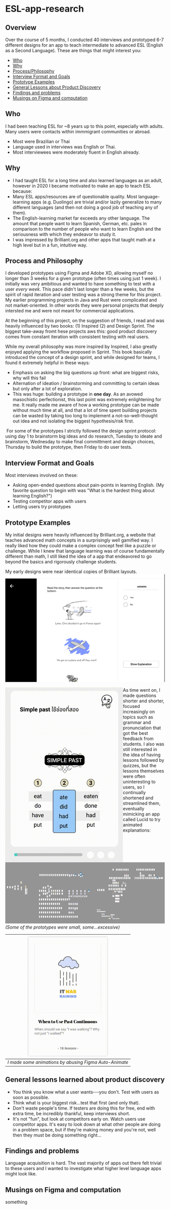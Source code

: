 # ESL-app-research

## Overview
Over the course of 5 months, I conducted 40 interviews and prototyped 6-7 different designs for an app to teach intermediate to advanced ESL (English as a Second Language). These are things that might interest you:
- [Who](#who)
- [Why](#why)
- [Process/Philosophy](#process-and-philosophy)
- [Interview Format and Goals](#interview-format-and-goals)
- [Prototype Examples](#prototype-examples)
- [General Lessons about Product Discovery](#general-lessons-learned-about-product-discovery)
- [Findings and problems](#findings-and-problems)
- [Musings on Figma and computation](#musings-on-figma-and-computation)

## Who
I had been teaching ESL for ~8 years up to this point, especially with adults. Many users were contacts within immmigrant communities or abroad.
- Most were Brazilian or Thai
- Language used in interviews was English or Thai.
- Most interviewees were moderately fluent in English already.

## Why
- I had taught ESL for a long time and also learned languages as an adult, however in 2020 I became motivated to make an app to teach ESL because:
- Many ESL apps/resources are of questionable quality. Most language-learning apps (e.g. Duolingo) are trivial and/or lazily generalize to many different languages (and then not doing a good job of teaching any of them).
- The English-learning market far exceeds any other language. The amount that people want to learn Spanish, German, etc. pales in comparison to the number of people who want to learn English and the seriousness with which they endeavor to study it.
- I was impressed by Brilliant.org and other apps that taught math at a high level but in a fun, intuitive way.

## Process and Philosophy
I developed prototypes using Figma and Adobe XD, allowing myself no longer than 3 weeks for a given prototype (often times using just 1 week). I initially was very ambitious and wanted to have something to test with a user _every week_. This pace didn't last longer than a few weeks, but the spirit of rapid iteration and user testing was a strong theme for this project. 
My earlier programming projects in Java and Rust were complicated and not market-oriented. In other words they were personal projects that deeply intersted me and were not meant for commercial applications. 

At the beginning of this project, on the suggestion of friends, I read and was heavily influenced by two books: (1) Inspired (2) and Design Sprint. The biggest take-away fromt hese projects aws this: good product discovery comes from constant iteration with consistent testing with real users. <quote from inspired> 
  
While my overall philosophy was more inspired by Inspired, I also greatly enjoyed applying the workflow proposed in Sprint. This book basically introduced the concept of a design sprint, and while designed for teams, I found it extremely helpful in these ways: 
  - Emphasis on asking the big questions up front: what are biggest risks, why will this fail
  - Alternation of ideation / brainstorming and committing to certain ideas but only after a lot of exploration. 
  - This was huge: building a prototype in **one day**. 
  As an avowed masochistic perfectionist, this last point was extremely enlightening for me. It really made me aware of how a working prototype can be made without much time at all, and that a lot of time spent building projects can be wasted by taking too long to implement a not-so-well-thought out idea and not isolating the biggest hypothesis/risk first. 
<img of hand-drawn plans for design project> 
  For some of the prototypes I strictly followed the design sprint protocol: using day 1 to brainstorm big ideas and do research, Tuesday to ideate and brainstorm, Wednesday to make final committment and design choices, Thursday to build the prototype, then Friday to do user tests. 

## Interview Format and Goals
Most interviews involved on these:
  - Asking open-ended questions about pain-points in learning English. (My favorite question to begin with was "What is the hardest thing about learning English?")
  - Testing competitor apps with users
  - Letting users try prototypes
  
## Prototype Examples
 My initial designs were heavily influenced by Brilliant.org, a website that teaches advanced math concepts in a surprisingly well gamified way. I really liked how they could make a complex concept feel like a puzzle or challenge. While I knew that language learning was of course fundamentally different than math, I still liked the idea of a app that endeavored to go beyond the basics and rigorously challenge students. 
  
  My early designs were near identical copies of Brilliant layouts. 
  ![Animation of course title](did-you-ever-quiz.png)
  
   <img align="left" src="tenses-animation.gif">
As time went on, I made questions shorter and shorter, focused increasingly on topics such as grammar and pronunciation that got the best feedback from students. I also was still interested in the idea of having lessons followed by quizzes, but the lessons themselves were often uninteresting to users, so I continually shortened and streamlined them, eventually mimicking an app called Lucid to try animated explanations:

  ![Large project in Figma](large-prototype-project-size.png)
  *(Some of the prototypes were small, some...excessive)*

| ![it-was-raining-card.gif](it-was-raining-card.gif) | 
|:--:| 
| *I made some animations by abusing Figma Auto-Animate* |
  
## General lessons learned about product discovery
- You think you know what a user wants---you don't. Test with users as soon as possible.
- Think what is your biggest risk...test that first (and only that). 
- Don't waste people's time. If testers are doing this for free, end with extra time, be incredibly thankful, keep interviews short. 
- It's not "fun", but look at competitors early on. Watch users use competitor apps. It's easy to look down at what other people are doing in a problem space, but if they're making money and you're not, well then they must be doing something right... 

  
## Findings and problems
Language acquisition is hard. The vast majority of apps out there felt trivial to these users and I wanted to investigate what higher level language apps might look like. 
## Musings on Figma and computation
something







  
